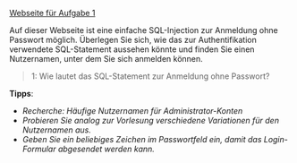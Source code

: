 [Webseite für Aufgabe 1]({{TRAFFIC_HOST1_80}})

Auf dieser Webseite ist eine einfache SQL-Injection zur Anmeldung ohne Passwort möglich.
Überlegen Sie sich, wie das zur Authentifikation verwendete SQL-Statement aussehen könnte und finden Sie einen Nutzernamen, 
unter dem Sie sich anmelden können.

>1: Wie lautet das SQL-Statement zur Anmeldung ohne Passwort?

**Tipps**:
- _Recherche: Häufige Nutzernamen für Administrator-Konten_
- _Probieren Sie analog zur Vorlesung verschiedene Variationen für den Nutzernamen aus._
- _Geben Sie ein beliebiges Zeichen im Passwortfeld ein, damit das Login-Formular abgesendet werden kann._

